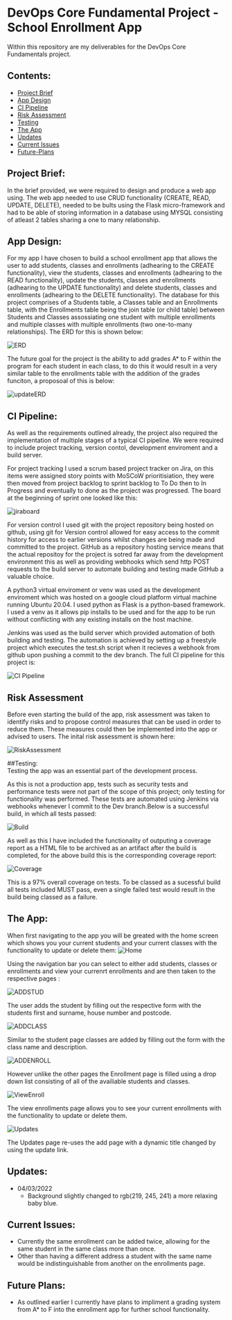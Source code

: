 # DevOps Core Fundamental Project - School Enrollment App
Within this repository are my deliverables for the DevOps Core Fundamentals project.

## Contents:
* [Project Brief](#Project-Brief)  
* [App Design](#App-Design)
* [CI Pipeline](#CI-Pipeline)  
* [Risk Assessment](#Risk-Assessment)
* [Testing](#Testing)
* [The App](#The-App)
* [Updates](#Updates)
* [Current Issues](#Current-Issues)
* [Future-Plans](#Future-Plans)

## Project Brief:  
In the brief provided, we were required to design and produce a web app using. The web app needed to use CRUD functionality (CREATE, READ, UPDATE, DELETE), needed to be bults using the Flask micro-framework and had to be able of storing information in a database using MYSQL consisting of atleast 2 tables sharing a one to many relationship.

## App Design:
For my app I have chosen to build a school enrollment app that allows the user to add students, classes and enrollments (adhearing to the CREATE functionality), view the students, classes and enrollments (adhearing to the READ functionality), update the students, classes and enrollments (adhearing to the UPDATE functionality) and delete students, classes and enrollments (adhearing to the DELETE functionality). The database for this project comprises of a Students table, a Classes table and an Enrollments table, with the Enrollments table being the join table (or child table) between Students and Classes assossiating one student with multiple enrollments and multiple classes with multiple enrollments (two one-to-many relationships). The ERD for this is shown below:

![ERD](https://github.com/Christian-Sav/QA_Project/blob/feature/Figures/ERD%20Version%201.png)

The future goal for the project is the ability to add grades A* to F within the program for each student in each class, to do this it would result in a very similar table to the enrollments table with the addition of the grades funciton, a proposoal of this is below:

![updateERD](https://github.com/Christian-Sav/QA_Project/blob/feature/Figures/ERD%20Version%202.png)

## CI Pipeline: 
As well as the requirements outlined already, the project also required the implementation of multiple stages of a typical CI pipeline. We were required to include project tracking, version contol, development enviroment and a build server. 

For project tracking I used a scrum based project tracker on Jira, on this items were assigned story points with MoSCoW prioritisiation, they were then moved from project backlog to sprint backlog to To Do then to In Progress and eventually to done as the project was progressed. The board at the beginning of sprint one looked like this:

![jiraboard](https://github.com/Christian-Sav/QA_Project/blob/feature/Figures/sprint.png)

For version control I used git with the project repository being hosted on github, using git for Version control allowed for easy access to the commit history for access to earlier versions whilst changes are being made and committed to the project. GitHub as a repository hosting service means that the actual repositoy for the project is sotred far away from the development environment this as well as providing webhooks which send http POST requests to the build server to automate building and testing made GitHub a valuable choice.

A python3 virtual enviroment or venv was used as the development enviroment which was hosted on a google cloud platform virtual machine running Ubuntu 20.04. I used python as Flask is a python-based framework. I used a venv as it allows pip installs to be used and for the app to be run without conflicting with any existing installs on the host machine. 

Jenkins was used as the build server which provided automation of both building and testing. The automation is achieved by setting up a freestyle project which executes the test.sh script when it recieves a webhook from github upon pushing a commit to the dev branch. The full CI pipeline for this project is:

![CI Pipeline](https://github.com/Christian-Sav/QA_Project/blob/feature/Figures/CI%20Pipeline.png)

## Risk Assessment
Before even starting the build of the app, risk assessment was taken to identify risks and to propose control measures that can be used in order to reduce them. These measures could then be implemented into the app or advised to users. The inital risk assessment is shown here: 

![RiskAssessment](https://github.com/Christian-Sav/QA_Project/blob/feature/Figures/Risk%20Assessment.png)
 

##Testing:  
Testing the app was an essential part of the development process.

As this is not a production app, tests such as security tests and performance tests were not part of the scope of this project; only testing for functionality was performed. These tests are automated using Jenkins via webhooks whenever I commit to the Dev branch.Below is a  successful build, in which all tests passed:  

![Build](https://github.com/Christian-Sav/QA_Project/blob/feature/Figures/Build%20tests%20pass.png)

As well as this I have included the functionality of outputing a coverage report as a HTML file to be archived as an artifact after the build is completed, for the above build this is the corresponding coverage report:

![Coverage](https://github.com/Christian-Sav/QA_Project/blob/feature/Figures/CI%20Coverage.png)

This is a 97% overall coverage on tests. To be classed as a sucessful build all tests included MUST pass, even a single failed test would result in the build being classed as a failure.

## The App:

When first navigating to the app you will be greated with the home screen which shows you your current students and your current classes with the functionality to update or delete them:
 ![Home](https://github.com/Christian-Sav/QA_Project/blob/feature/Figures/Home%20Page.png)
 
 Using the navigation bar you can select to either add students, classes or enrollments and view your currenrt enrollments and are then taken to the respective pages :
 
 ![ADDSTUD](https://github.com/Christian-Sav/QA_Project/blob/feature/Figures/Add%20Student.png)
 
 The user adds the student by filling out the respective form with the students first and surname, house number and postcode.
 
 ![ADDCLASS](https://github.com/Christian-Sav/QA_Project/blob/feature/Figures/Add%20Class.png)
 
 Similar to the student page classes are added by filling out the form with the class name and description.
 
 ![ADDENROLL](https://github.com/Christian-Sav/QA_Project/blob/feature/Figures/Add%20Enrollment.png)
 
 However unlike the other pages the Enrollment page is filled using a drop down list consisting of all of the availiable students and classes.
 
 ![ViewEnroll](https://github.com/Christian-Sav/QA_Project/blob/feature/Figures/View%20Enrollments.png)
 
The view enrollments page allows you to see your current enrollments with the functionality to update or delete them.

![Updates](https://github.com/Christian-Sav/QA_Project/blob/feature/Figures/Update.png)

The Updates page re-uses the add page with a dynamic title changed by using the update link.
 
 ## Updates:
 * 04/03/2022
     * Background slightly changed to rgb(219, 245, 241) a more relaxing baby blue.
 
 ## Current Issues:
* Currently the same enrollment can be added twice, allowing for the same student in  the same class more than once.
* Other than having a different address a student with the same name would be indistinguishable from another on the enrollments page.

## Future Plans:
* As outlined earlier I currently have plans to impliment a grading system from A* to F into the enrollment app for further school functionality.
